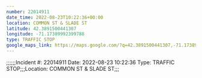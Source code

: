 ```yaml
---
number: 22014911
date_time: 2022-08-23T10:22:36+00:00
location: COMMON ST & SLADE ST
latitude: 42.3891500441307
longitude: -71.17389992399788
type: TRAFFIC STOP
google_maps_link: https://maps.google.com/?q=42.3891500441307,-71.17389992399788
---
```


;;;;;;Incident #: 22014911  Date: 2022-08-23 10:22:36   Type: TRAFFIC STOP;;;Location: COMMON ST & SLADE ST;;;
